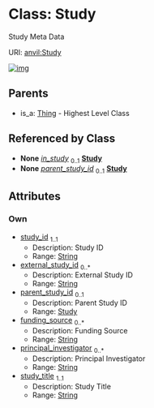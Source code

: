 
# Class: Study

Study Meta Data

URI: [anvil:Study](https://anvilproject.org/acr-harmonized-data-model/Study)


[![img](https://yuml.me/diagram/nofunky;dir:TB/class/[Thing],[Study]<parent_study_id%200..1-++[Study&#124;study_id:string;external_study_id:string%20*;funding_source:string%20*;principal_investigator:string%20*;study_title:string],[StudyParticipant]++-%20in_study%200..1>[Study],[Thing]^-[Study],[StudyParticipant])](https://yuml.me/diagram/nofunky;dir:TB/class/[Thing],[Study]<parent_study_id%200..1-++[Study&#124;study_id:string;external_study_id:string%20*;funding_source:string%20*;principal_investigator:string%20*;study_title:string],[StudyParticipant]++-%20in_study%200..1>[Study],[Thing]^-[Study],[StudyParticipant])

## Parents

 *  is_a: [Thing](Thing.md) - Highest Level Class

## Referenced by Class

 *  **None** *[in_study](in_study.md)*  <sub>0..1</sub>  **[Study](Study.md)**
 *  **None** *[parent_study_id](parent_study_id.md)*  <sub>0..1</sub>  **[Study](Study.md)**

## Attributes


### Own

 * [study_id](study_id.md)  <sub>1..1</sub>
     * Description: Study ID
     * Range: [String](types/String.md)
 * [external_study_id](external_study_id.md)  <sub>0..\*</sub>
     * Description: External Study ID
     * Range: [String](types/String.md)
 * [parent_study_id](parent_study_id.md)  <sub>0..1</sub>
     * Description: Parent Study ID
     * Range: [Study](Study.md)
 * [funding_source](funding_source.md)  <sub>0..\*</sub>
     * Description: Funding Source
     * Range: [String](types/String.md)
 * [principal_investigator](principal_investigator.md)  <sub>0..\*</sub>
     * Description: Principal Investigator
     * Range: [String](types/String.md)
 * [study_title](study_title.md)  <sub>1..1</sub>
     * Description: Study Title
     * Range: [String](types/String.md)
